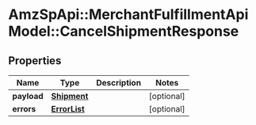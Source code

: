 # AmzSpApi::MerchantFulfillmentApiModel::CancelShipmentResponse

## Properties
Name | Type | Description | Notes
------------ | ------------- | ------------- | -------------
**payload** | [**Shipment**](Shipment.md) |  | [optional] 
**errors** | [**ErrorList**](ErrorList.md) |  | [optional] 

